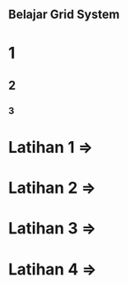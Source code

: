 ## Belajar Grid System

# 1

## 2

### 3

# Latihan 1 =>

# Latihan 2 =>

# Latihan 3 =>

# Latihan 4 =>

   <!--
        CSS Grid Terminology
        1. Grid Container
            => Pembungkus Element grid (display : grid)

        2. Grid Item
            => Element yang ada didalam pembungkus

        3. Grid Line
            => Garis horizontal/vertikal yang memisahkan grid
            menjadi beberapa bagian

        4. Grid Cell
            => Perpotongan antara baris dan koolon dalam grid

        5. Grid Area
            => Kumpulan lebih dari satu grid cell yang membentuk kotak

        6. Grid Track
            =>  Jarak antar 2 grid line
        
        7. Grid Gap
            => Jarak antara grid track atau grid cell
    
        CSS Grid Properties
        Pada Container(pembungkus) :

        1. grid-template-columns & grid-template-rows
            => untuk mendefenisikan column dan baris, nilai yang
            kira kasih mempresentasikan grid track dan grid line

        2. grid-auto-columns & grid-auto-rows
            => untuk mengatur column atau baris yang impicit,
            atau baris yang tidak terdefenisikan di template

        3. grid-auto-flow
            => mengatur penempatan item/cell pada grid track (implicit)
            pada grid auto flow ini default nya adalah row, makanya ketika
            template column nya kita atur 2, maka yg ke 3 turun
            namun ketika kita atur menjadi column, maka dia akan membentuk 1 baris saja

            ketika kita atur menjadi column, maka yg seharusnya
            1 2 3
            3 4 6 => default => row

            menjadi
            1 3 5
            2 4 6 => column

        4. grid Values
            Membuat pakai nama, dan fr (fraction)
            contoh ; {
                grid-template-columns : 1fr 3fr 1fr (dari kiri ke kanan => baris)
                grid-template-rows : 1fr 5fr 1fr (dari atas ke bawah => column)
            }

        Explicit => Menjelaskan dengan jelas ukuran column dan barisnya
        Implicit => Otomatis ditentukan oleh grid
    
        Special Keyword
        1. repeat()
            => untuk menentukan ukutan grid tracl secara berulang
            {
                display : grid,
                grid-template-columns : repeat(5, 1fr) => (1fr 1fr 1fr 1fr 1fr)
            }
            kalau mau dibuat 2x atau berbeda maka :
            {
                display : grid,
                grid-template-columns : repeat(2, 1fr) repeat(3, 1fr) => (2fr 2fr 1fr 1fr 1fr)
            }
        2. min-content & max-content
            => disini untuk mengatur dari lebar dari content
            contoh : {
                grid-template-columns : 1fr min-content 1fr
            }
            maka pada column ke 2, lebar nya menyesuaikan minimal content
            perbedaan max dan min content, ketika min content, maka ketika ada 2 kata
            maka akan dipisah dan menjadi 2 baris, dan ketika max maka dia ambil semuanya misal :

            (alex chandra) => max
            jadi :
            (alex
            chandra) => min

        3. minmax()
            => menentukan ukuran minimal dan maksimal dari semuah grid track
            contoh : {
                display : grid
                grid-template-columns : minmax (200px, 300px) => artinya minimal 200px, dan maksimal nya 300px
            }

        4. auto-fill & auto-fit
            =>  untuk menentukan jumlah item, biasanya digunakan dalam fungsi repeat
            contoh : {
                width : 60%,
                grid-template-columns : repeat(auto-fill, 100px)
            }
            => artinya setiap item lebarnya 100px
            ketika lebar container : 550px maka
            [ [][][][] ]
            [ [][][][] ]
            namun ketika 700, maka dia akan mengisi menjadi 7, dan dibaris ke 2 nya 1
            karena container muat 700
            [ [][][][][][][] ]
            [ [] ]

            beda dari auto fill dan auto fit adalah :
            - auto-fit => ketika dia ada 3 item, dan container masih muat untuk 4 item
            maka untuk gridnya cuma sampai ke item ke 3, namun :
            - auto-fill => tetap akan memetakan berapa item yang muat didalam container

            dan ini cocok untuk repsonsive
    -->
